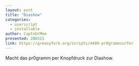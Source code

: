 ```yaml
---
layout: post
title: "Diashow"
categories:
  - userscript
  - installable
author: CaptnUrMom
presented: 286521
link: https://greasyfork.org/scripts/4409-pr0grammsurfer
---
```


Macht das pr0gramm per Knopfdruck zur Diashow.
